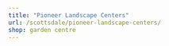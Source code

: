 ```yaml
---
title: "Pioneer Landscape Centers"
url: /scottsdale/pioneer-landscape-centers/
shop: garden centre
---
```

